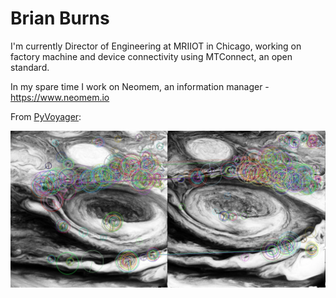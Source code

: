 # Brian Burns

I'm currently Director of Engineering at MRIIOT in Chicago, working on factory machine and device connectivity using MTConnect, an open standard.

In my spare time I work on Neomem, an information manager - https://www.neomem.io

From [PyVoyager](https://github.com/bburns/PyVoyager): 

![](https://github.com/bburns/PyVoyager/raw/master/images/C1637948_matching.jpg)
